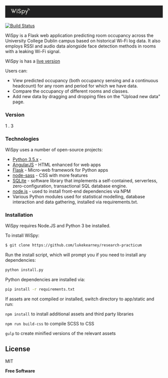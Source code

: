 ![WiSpy Logo](/app/static/WiSpyBanner.png?raw=true "WiSpy Logo")

[![Build Status](https://travis-ci.com/lukekearney/research-practicum.svg?token=9AQVD3a9aH85bqC19gfz&branch=master)](https://travis-ci.com/lukekearney/research-practicum)

WiSpy is a Flask web application predicting room occupancy across the University College Dublin campus based on historical Wi-Fi log data. It also employs RSSI and audio data alongside face detection methods in rooms with a leaking Wi-Fi signal.  

WiSpy is has a [live version](http://csi420-01-vm5.ucd.ie)

Users can:
  - View predicted occupancy (both occupancy sensing and a continuous headcount) for any room and period for which we have data. 
  - Compare the occupancy of different rooms and classes.
  - Add new data by dragging and dropping files on the "Upload new data" page.

### Version
1 . 3

### Technologies

WiSpy uses a number of open-source projects:
* [Python 3.5.x] - 
* [AngularJS] - HTML enhanced for web apps
* [Flask] - Micro-web framework for Python apps
* [node-sass] - CSS with more features
* [SQLite] - software library that implements a self-contained, serverless, zero-configuration, transactional SQL database engine.
* [node.js] - used to install front-end dependencies via NPM
* Various Python modules used for statistical modelling, database interaction and data gathering, installed via requirements.txt. 

### Installation

WiSpy requires Node.JS and Python 3 be installed.

To install WiSpy:
```sh
$ git clone https://github.com/lukekearney/research-practicum
```

Run the install script, which will prompt you if you need to install any dependencies: 
```sh
python install.py
```

Python dependencies are installed via:
```sh
pip install -r requirements.txt
```

If assets are not compiled or installed, switch directory to app/static and run:

```npm install``` to install additional assets and third party libraries

```npm run build-css``` to compile SCSS to CSS

```gulp``` to create minified versions of the relevant assets

License
----

MIT

**Free Software**

[//]: # (These are reference links used in the file. http://stackoverflow.com/questions/4823468/store-comments-in-markdown-syntax)

   [Python 3.5.x]: <https://docs.python.org>
   [Flask]: <http://flask.pocoo.org/>
   [node.js]: <http://nodejs.org>
   [jQuery]: <http://jquery.com>
   [AngularJS]: <http://angularjs.org>
   [node-sass]: <https://github.com/sass/node-sass>
   [SQLite]: <https://www.sqlite.org/>
   [here]: <https://github.com/lukekearney/research-practicum/blob/master/app/static/package.json>
